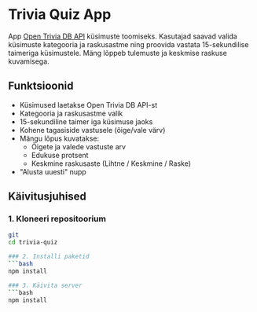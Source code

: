 # Trivia Quiz App 

App [Open Trivia DB API](https://opentdb.com/) küsimuste toomiseks. Kasutajad saavad valida küsimuste kategooria ja raskusastme ning proovida vastata 15-sekundilise taimeriga küsimustele. Mäng lõppeb tulemuste ja keskmise raskuse kuvamisega.

## Funktsioonid

- Küsimused laetakse Open Trivia DB API-st
- Kategooria ja raskusastme valik
- 15-sekundiline taimer iga küsimuse jaoks
- Kohene tagasiside vastusele (õige/vale värv)
- Mängu lõpus kuvatakse:
  - Õigete ja valede vastuste arv
  - Edukuse protsent
  - Keskmine raskusaste (Lihtne / Keskmine / Raske)
- "Alusta uuesti" nupp



## Käivitusjuhised

### 1. Kloneeri repositoorium
```bash
git 
cd trivia-quiz

### 2. Installi paketid
```bash
npm install

### 3. Käivita server
```bash
npm install